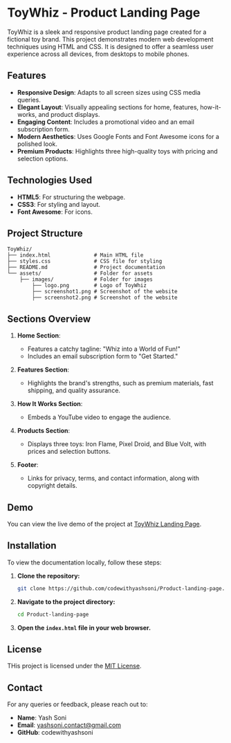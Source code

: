 # ToyWhiz - Product Landing Page

ToyWhiz is a sleek and responsive product landing page created for a fictional toy brand. This project demonstrates modern web development techniques using HTML and CSS. It is designed to offer a seamless user experience across all devices, from desktops to mobile phones.

## Features

- **Responsive Design**: Adapts to all screen sizes using CSS media queries.
- **Elegant Layout**: Visually appealing sections for home, features, how-it-works, and product displays.
- **Engaging Content**: Includes a promotional video and an email subscription form.
- **Modern Aesthetics**: Uses Google Fonts and Font Awesome icons for a polished look.
- **Premium Products**: Highlights three high-quality toys with pricing and selection options.

## Technologies Used

- **HTML5**: For structuring the webpage.
- **CSS3**: For styling and layout.
- **Font Awesome**: For icons.

## Project Structure

```
ToyWhiz/
├── index.html              # Main HTML file
├── styles.css              # CSS file for styling
├── README.md               # Project documentation
└── assets/                 # Folder for assets
    ├── images/             # Folder for images
        ├── logo.png        # Logo of ToyWhiz
        ├── screenshot1.png # Screenshot of the website
        ├── screenshot2.png # Screenshot of the website
```

## Sections Overview

1. **Home Section**:
   - Features a catchy tagline: "Whiz into a World of Fun!"
   - Includes an email subscription form to "Get Started."

2. **Features Section**:
   - Highlights the brand's strengths, such as premium materials, fast shipping, and quality assurance.

3. **How It Works Section**:
   - Embeds a YouTube video to engage the audience.

4. **Products Section**:
   - Displays three toys: Iron Flame, Pixel Droid, and Blue Volt, with prices and selection buttons.

5. **Footer**:
   - Links for privacy, terms, and contact information, along with copyright details.

## Demo

You can view the live demo of the project at [ToyWhiz Landing Page](https://your-github-username.github.io/ToyWhiz/).

## Installation

To view the documentation locally, follow these steps:

1. **Clone the repository:**

   ```bash
   git clone https://github.com/codewithyashsoni/Product-landing-page.git
    ```

2. **Navigate to the project directory:**

    ```bash
    cd Product-landing-page
    ```

3. **Open the <code>index.html</code> file in your web browser.**

## License

THis project is licensed under the [MIT License](./LICENSE).

## Contact

For any queries or feedback, please reach out to:

- **Name**: Yash Soni
- **Email**: yashsoni.contact@gmail.com
- **GitHub**: codewithyashsoni

